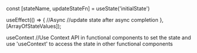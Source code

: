   const [stateName, updateStateFn] = useState('initialState')
  
  useEffect(() => {
    //Async 
    //update state after async completion
  }, [ArrayOfStateValues]);
  
  useContext
    //Use Context API in functional components to set the state and use 'useContext' to access the state in other functional components
